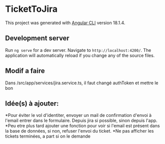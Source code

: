 # TicketToJira

This project was generated with [Angular CLI](https://github.com/angular/angular-cli) version 18.1.4.

## Development server

Run `ng serve` for a dev server. Navigate to `http://localhost:4200/`. The application will automatically reload if you change any of the source files.

## Modif a faire

Dans /src/app/services/jira.service.ts, il faut changé authToken et mettre le bon

## Idée(s) à ajouter:

*Pour éviter le vol d'identiter, envoyer un mail de confirmation d'envoi à l'email entrer dans le formulaire. Depuis jira si possible, sinon depuis l'app.
*Peu etre plus tard ajouter une fonction pour voir si l'email est présent dans la base de données, si non, refuser l'envoi du ticket.
*Ne pas afficher les tickets terminées, a part si on le demande

